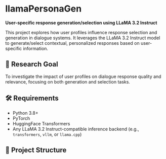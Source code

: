 # llamaPersonaGen

**User-specific response generation/selection using LLaMA 3.2 Instruct**

This project explores how user profiles influence response selection and generation in dialogue systems. It leverages the LLaMA 3.2 Instruct model to generate/select contextual, personalized responses based on user-specific information.

## 🧠 Research Goal

To investigate the impact of user profiles on dialogue response quality and relevance, focusing on both generation and selection tasks.

## 🛠️ Requirements

- Python 3.8+
- PyTorch
- HuggingFace Transformers
- Any LLaMA 3.2 Instruct-compatible inference backend (e.g., `transformers`, `vllm`, or `llama.cpp`)

## 📁 Project Structure

